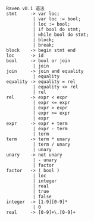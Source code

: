 ﻿				
	Raven v0.1 语法
	stmt     -> var loc;  
			  | var loc := bool;
			  | loc := bool;
			  | if bool do stmt;
			  | while bool do stmt;
			  | block;
			  | break;
	block    -> begin stmt end
	loc      -> id
	bool     -> bool or join
			  | join
	join     -> join and equality
			  | equality
	equality -> equality = rel
			  | equality <> rel
			  | rel
	rel      -> expr < expr
			  | expr <= expr
			  | expr > expr
			  | expr >= expr
			  | expr
	expr     -> expr + term
			  | expr - term
			  | term
	term     -> term * unary
			  | term / unary
			  | unary
	unary    -> not unary
			  | - unary
			  | factor
	factor   -> ( bool )
			  | loc
			  | integer
			  | real
			  | true
			  | false
	integer  -> [1-9][0-9]*
			  | 0
	real	 -> [0-9]+\.[0-9]+